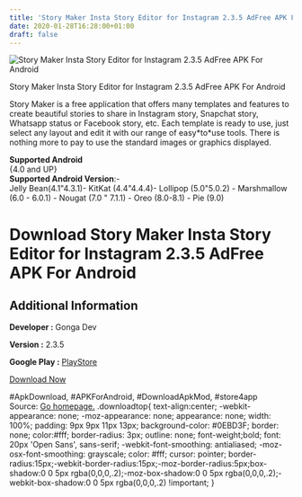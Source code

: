 ```yaml
---
title: 'Story Maker Insta Story Editor for Instagram 2.3.5 AdFree APK For Android'
date: 2020-01-28T16:28:00+01:00
draft: false
---
```


![Story Maker Insta Story Editor for Instagram 2.3.5 AdFree APK For Android](https://i1.wp.com/apkhome.net/wp-content/uploads/2020/01/Story-Maker-Insta-Story-Editor-for-Instagram-2.3.5-AdFree.png "Story Maker Insta Story Editor for Instagram 2.3.5 AdFree APK For Android")

  

Story Maker Insta Story Editor for Instagram 2.3.5 AdFree APK For Android

Story Maker is a free application that offers many templates and features to create beautiful stories to share in Instagram story, Snapchat story, Whatsapp status or Facebook story, etc. Each template is ready to use, just select any layout and edit it with our range of easy\*to\*use tools. There is nothing more to pay to use the standard images or graphics displayed.

**Supported Android**  
{4.0 and UP}  
**Supported Android Version**:-  
Jelly Bean(4.1"4.3.1)- KitKat (4.4"4.4.4)- Lollipop (5.0"5.0.2) - Marshmallow (6.0 - 6.0.1) - Nougat (7.0 " 7.1.1) - Oreo (8.0-8.1) - Pie (9.0)

Download Story Maker Insta Story Editor for Instagram 2.3.5 AdFree APK For Android
==================================================================================

Additional Information
----------------------

**Developer :** Gonga Dev

**Version :** 2.3.5

**Google Play :** [PlayStore](https://play.google.com/store/apps/details?id=com.gongadev.storymaker&hl=en)

  

[Download Now](https://store4app.co/post/story-maker-insta-story-editor-for-instagram-2-3-5-adfree-apk-for-android_1580220481)

  
#ApkDownload, #APKForAndroid, #DownloadApkMod, #store4app  
Source: [Go homepage.](https://store4app.co/post/story-maker-insta-story-editor-for-instagram-2-3-5-adfree-apk-for-android_1580220481) .downloadtop{ text-align:center; -webkit-appearance: none; -moz-appearance: none; appearance: none; width: 100%; padding: 9px 9px 11px 13px; background-color: #0EBD3F; border: none; color:#fff; border-radius: 3px; outline: none; font-weight;bold; font: 20px 'Open Sans', sans-serif; -webkit-font-smoothing: antialiased; -moz-osx-font-smoothing: grayscale; color: #fff; cursor: pointer; border-radius:15px;-webkit-border-radius:15px;-moz-border-radius:5px;box-shadow:0 0 5px rgba(0,0,0,.2);-moz-box-shadow:0 0 5px rgba(0,0,0,.2);-webkit-box-shadow:0 0 5px rgba(0,0,0,.2) !important; }